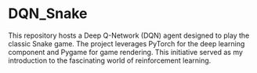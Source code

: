 # DQN_Snake
This repository hosts a Deep Q-Network (DQN) agent designed to play the classic Snake game. The project leverages PyTorch for the deep learning component and Pygame for game rendering. This initiative served as my introduction to the fascinating world of reinforcement learning.
